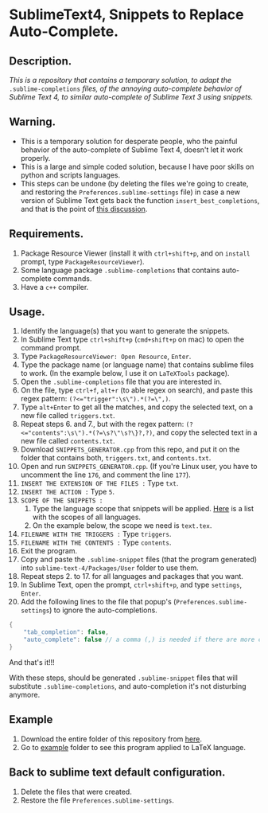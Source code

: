 # SublimeText4, Snippets to Replace Auto-Complete.









## Description.



*This is a repository that contains a temporary solution, to adapt the* `.sublime-completions` *files, of the annoying auto-complete behavior of Sublime Text 4, to similar auto-complete of Sublime Text 3 using snippets.*








## Warning.



- This is a temporary solution for desperate people, who the painful behavior of the auto-complete of Sublime Text 4, doesn't let it work properly. 
- This is a large and simple coded solution, because I have poor skills on python and scripts languages.
- This steps can be undone (by deleting the files we're going to create, and restoring the `Preferences.sublime-settings` file) in case a new version of Sublime Text gets back the function `insert_best_completions`, and that is the point of [this discussion](https://forum.sublimetext.com/t/st3-style-autocomplete-in-st4/57774).








## Requirements.



1. Package Resource Viewer (install it with `ctrl+shift+p`, and on `install` prompt, type `PackageResourceViewer`).
2. Some language package `.sublime-completions` that contains auto-complete commands.
3. Have a `c++` compiler.








## Usage.



1. Identify the language(s) that you want to generate the snippets.
2. In Sublime Text type `ctrl+shift+p` (`cmd+shift+p` on mac) to open the command prompt.
3. Type `PackageResourceViewer: Open Resource`, `Enter`.
4. Type the package name (or language name) that contains sublime files to work. (In the example below, I use it on `LaTeXTools` package).
5. Open the `.sublime-completions` file that you are interested in.
6. On the file, type `ctrl+f`, `alt+r` (to able regex on search), and paste this regex pattern: `(?<="trigger":\s\").*(?=\",)`.
7. Type `alt+Enter` to get all the matches, and copy the selected text, on a new file called `triggers.txt`.
8. Repeat steps 6. and 7., but with the regex pattern: `(?<="contents":\s\").*(?=\s?\"\s?\}?,?)`, and copy the selected text in a new file called `contents.txt`. 
9. Download `SNIPPETS_GENERATOR.cpp` from this repo, and put it on the folder that contains both, `triggers.txt`, and `contents.txt`.
10. Open and run `SNIPPETS_GENERATOR.cpp`. (If you're Linux user, you have to uncomment the line `176`, and comment the line `177`).
11. `INSERT THE EXTENSION OF THE FILES :` Type `txt`.
12. `INSERT THE ACTION :` Type `5`.
13. `SCOPE OF THE SNIPPETS : `
    1. Type the language scope that snippets will be applied. [Here](https://gist.github.com/J2TEAM/a54bafb082f90c0f20c9) is a list with the scopes of all languages.
    2. On the example below, the scope we need is `text.tex`.
14. `FILENAME WITH THE TRIGGERS :` Type `triggers`.
15. `FILENAME WITH THE CONTENTS :` Type `contents`.
16. Exit the program.
17. Copy and paste the `.sublime-snippet` files (that the program generated) into `sublime-text-4/Packages/User` folder to use them.
18. Repeat steps 2. to 17. for all languages and packages that you want.
19. In Sublime Text, open the prompt, `ctrl+shift+p`, and type `settings`, `Enter`.
20. Add the following lines to the file that popup's (`Preferences.sublime-settings`) to ignore the auto-completions.

```c++
{
	"tab_completion": false,
	"auto_complete": false // a comma (,) is needed if there are more configuration below.
}
```



And that's it!!! 

With these steps, should be generated `.sublime-snippet` files that will substitute `.sublime-completions`, and auto-completion it's not disturbing anymore.








## Example


1. Download the entire folder of this repository from [here](https://github.com/ZeraujKcire/Sublime-Text-4-Snippets-to-Replace-Auto-Complete/archive/refs/heads/main.zip).
2. Go to [example](https://github.com/ZeraujKcire/Sublime-Text-4-Snippets-to-Replace-Auto-Complete/tree/main/example) folder to see this program applied to LaTeX language.








## Back to sublime text default configuration.



1. Delete the files that were created.
2. Restore the file `Preferences.sublime-settings`.
